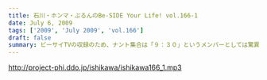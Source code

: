 ```yaml
---
title: 石川・ホンマ・ぶるんのBe-SIDE Your Life! vol.166-1
date: July 6, 2009
tags: ['2009', 'July 2009', 'vol.166']
draft: false
summary: ビーサイTVの収録のため、ナント集合は「９：３０」というメンバーとしては驚異的な早さの月曜日。スタートは１０：３０～でしたがなんとか集まりました～～。NAMAE
---
```


http://project-phi.ddo.jp/ishikawa/ishikawa166_1.mp3